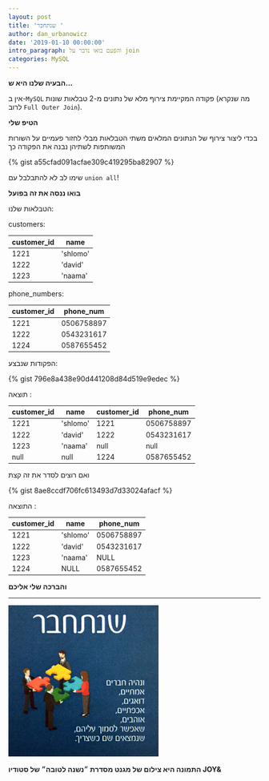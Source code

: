 ```yaml
---
layout: post
title: 'שנתחבר '
author: dan_urbanowicz
date: '2019-01-10 00:00:00'
intro_paragraph: והפעם בואו נדבר על join
categories: MySQL
---
```

**הבעיה שלנו היא ש...**

אין ב-`MySQL` פקודה המקיימת צירוף מלא של נתונים מ-2 טבלאות שונות (מה שנקרא לרוב `Full Outer Join`). 

**הטיפ שלי**

בכדי ליצור צירוף של הנתונים המלאים משתי הטבלאות מבלי לחזור פעמיים על השורות המשותפות לשתיהן נבנה את הפקודה כך

{% gist a55cfad091acfae309c419295ba82907 %}

שימו לב לא להתבלבל עם `union all`!

**בואו ננסה את זה בפועל**

 הטבלאות שלנו: 

customers:

| customer_id | name     |
| ----------- | -------- |
| 1221        | 'shlomo' |
| 1222        | 'david'  |
| 1223        | 'naama'  |

phone_numbers:

| customer_id | phone_num  |
| ----------- | ---------- |
| 1221        | 0506758897 |
| 1222        | 0543231617 |
| 1224        | 0587655452 |

הפקודות שנבצע:

{% gist 796e8a438e90d441208d84d519e9edec %}

תוצאה
:

| customer_id | name     | customer_id | phone_num  |
| ----------- | -------- | ----------- | ---------- |
| 1221        | 'shlomo' | 1221        | 0506758897 |
| 1222        | 'david'  | 1222        | 0543231617 |
| 1223        | 'naama'  | null        | null       |
| null        | null     | 1224        | 0587655452 |

ואם רוצים לסדר את זה קצת 

{% gist 8ae8ccdf706fc613493d7d33024afacf %}

התוצאה
:

| customer_id | name     | phone_num  |
| ----------- | -------- | ---------- |
| 1221        | 'shlomo' | 0506758897 |
| 1222        | 'david'  | 0543231617 |
| 1223        | 'naama'  | NULL       |
| 1224        | NULL     | 0587655452 |

**והברכה שלי אליכם**



****

<img src="/assets/img/uploads/שנתחבר.jpg" style="width: 300px"/>



**התמונה היא צילום של מגנט מסדרת ״נשנה לטובה״ של סטודיו JOY&**
